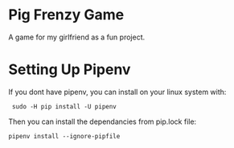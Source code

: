# Pig Frenzy Game

A game for my girlfriend as a fun project.

# Setting Up Pipenv
If you dont have pipenv, you can install on your linux system with:
```
 sudo -H pip install -U pipenv
```

Then you can install the dependancies from pip.lock file:
```
pipenv install --ignore-pipfile
```

